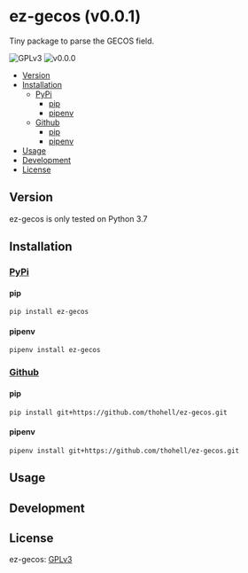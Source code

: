# ez-gecos (v0.0.1)
Tiny package to parse the GECOS field.

![GPLv3](https://img.shields.io/github/license/thohell/ez-gecos)
![v0.0.0](https://img.shields.io/github/v/tag/thohell/ez-gecos)

- [Version](#version)
- [Installation](#installation)
  - [PyPi](#pypi)
    - [pip](#pip)
    - [pipenv](#pipenv)
  - [Github](#github)
    - [pip](#pip-1)
    - [pipenv](#pipenv-1)
- [Usage](#usage)
- [Development](#development)
- [License](#license)

## Version

ez-gecos is only tested on Python 3.7

## Installation

### [PyPi](https://pypi.org/)
#### pip
```
pip install ez-gecos
```
#### pipenv
```
pipenv install ez-gecos
```
### [Github](https://github.com/thohell/ez-gecos)
#### pip
```
pip install git+https://github.com/thohell/ez-gecos.git
```
#### pipenv
```
pipenv install git+https://github.com/thohell/ez-gecos.git
```

## Usage

## Development

## License

ez-gecos: [GPLv3](LICENSE)

